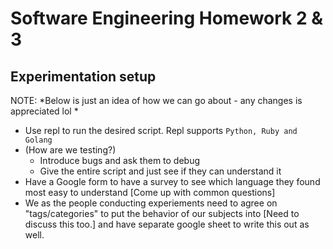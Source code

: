 # Software Engineering Homework 2 & 3

## Experimentation setup 

NOTE: *Below is just an idea of how we can go about - any changes is appreciated lol *
- Use repl to run the desired script. Repl supports `Python, Ruby and Golang`
- (How are we testing?)
  - Introduce bugs and ask them to debug 
  - Give the entire script and just see if they can understand it 
- Have a Google form to have a survey to see which language they found most easy to understand [Come up with common questions]
- We as the people conducting experiements need to agree on "tags/categories" to put the behavior of our subjects into [Need to discuss this too.] and have separate google sheet to write this out as well. 
